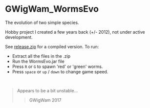 # GWigWam_WormsEvo
The evolution of two simple species.

Hobby project I created a few years back (+/- 2012), not under active development.

See [release.zip](release.zip) for a compiled version. To run:

 - Extract all the files in the .zip
 - Run the WormsEvo.jar file
 - Press `R` or `G` to spawn 'red' or 'green' worms.
 - Press `space` or `up` / `down` to change game speed.
 
&nbsp;
 
 > Appears to be a bit unstable...
 > > GWigWam 2017
 
